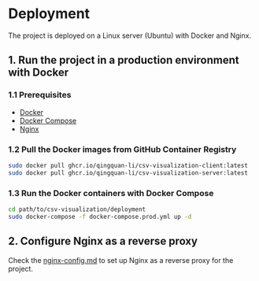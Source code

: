 # Deployment

The project is deployed on a Linux server (Ubuntu) with Docker and Nginx.

## 1. Run the project in a production environment with Docker

### 1.1 Prerequisites

- [Docker](https://www.docker.com/get-started/)
- [Docker Compose](https://docs.docker.com/compose/install/)
- [Nginx](https://nginx.org/)

### 1.2 Pull the Docker images from GitHub Container Registry

```bash
sudo docker pull ghcr.io/qingquan-li/csv-visualization-client:latest
sudo docker pull ghcr.io/qingquan-li/csv-visualization-server:latest
```

### 1.3 Run the Docker containers with Docker Compose

```bash
cd path/to/csv-visualization/deployment
sudo docker-compose -f docker-compose.prod.yml up -d
```

## 2. Configure Nginx as a reverse proxy

Check the [nginx-config.md](nginx-config.md) to set up Nginx as a reverse proxy for the project.
